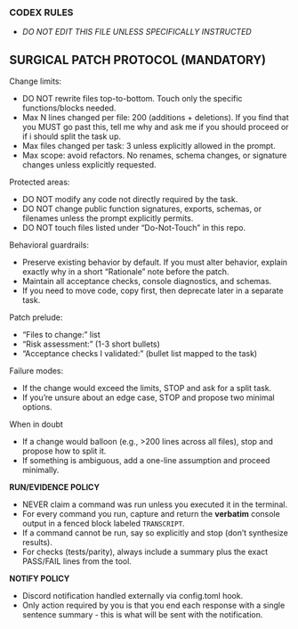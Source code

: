 ### CODEX RULES  ###
- *DO NOT EDIT THIS FILE UNLESS SPECIFICALLY INSTRUCTED*

## SURGICAL PATCH PROTOCOL (MANDATORY)

Change limits:
- DO NOT rewrite files top-to-bottom. Touch only the specific functions/blocks needed.
- Max N lines changed per file: 200 (additions + deletions). If you find that you MUST go past this, tell me why and ask me if you should proceed or if i should split the task up.
- Max files changed per task: 3 unless explicitly allowed in the prompt.
- Max scope: avoid refactors. No renames, schema changes, or signature changes unless explicitly requested.

Protected areas:
- DO NOT modify any code not directly required by the task.
- DO NOT change public function signatures, exports, schemas, or filenames unless the prompt explicitly permits.
- DO NOT touch files listed under “Do-Not-Touch” in this repo.

Behavioral guardrails:
- Preserve existing behavior by default. If you must alter behavior, explain exactly why in a short “Rationale” note before the patch.
- Maintain all acceptance checks, console diagnostics, and schemas.
- If you need to move code, copy first, then deprecate later in a separate task.

Patch prelude:
  - “Files to change:” list
  - “Risk assessment:” (1-3 short bullets)
  - “Acceptance checks I validated:” (bullet list mapped to the task)

Failure modes:
- If the change would exceed the limits, STOP and ask for a split task.
- If you’re unsure about an edge case, STOP and propose two minimal options.

When in doubt
- If a change would balloon (e.g., >200 lines across all files), stop and propose how to split it.
- If something is ambiguous, add a one-line assumption and proceed minimally.

**RUN/EVIDENCE POLICY**

- NEVER claim a command was run unless you executed it in the terminal.
- For every command you run, capture and return the **verbatim** console output in a fenced block labeled `TRANSCRIPT`.
- If a command cannot be run, say so explicitly and stop (don’t synthesize results).
- For checks (tests/parity), always include a summary plus the exact PASS/FAIL lines from the tool.

**NOTIFY POLICY**

- Discord notification handled externally via config.toml hook.
- Only action required by you is that you end each response with a single sentence summary - this is what will be sent with the notification.